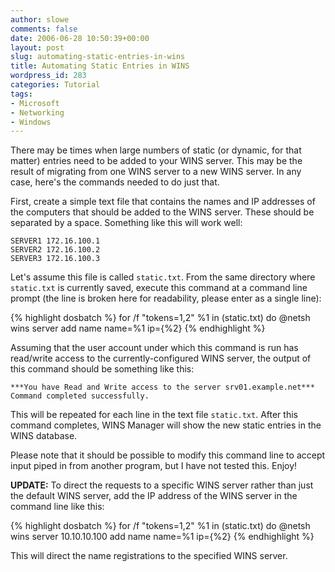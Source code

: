 ```yaml
---
author: slowe
comments: false
date: 2006-06-28 10:50:39+00:00
layout: post
slug: automating-static-entries-in-wins
title: Automating Static Entries in WINS
wordpress_id: 283
categories: Tutorial
tags:
- Microsoft
- Networking
- Windows
---
```


There may be times when large numbers of static (or dynamic, for that matter) entries need to be added to your WINS server. This may be the result of migrating from one WINS server to a new WINS server. In any case, here's the commands needed to do just that.

First, create a simple text file that contains the names and IP addresses of the computers that should be added to the WINS server. These should be separated by a space. Something like this will work well:

	SERVER1 172.16.100.1  
	SERVER2 172.16.100.2  
	SERVER3 172.16.100.3

Let's assume this file is called `static.txt`. From the same directory where `static.txt` is currently saved, execute this command at a command line prompt (the line is broken here for readability, please enter as a single line):

{% highlight dosbatch %}
for /f "tokens=1,2" %1 in (static.txt) do 
@netsh wins server add name name=%1 ip=\{\%2}
{% endhighlight %}

Assuming that the user account under which this command is run has read/write access to the currently-configured WINS server, the output of this command should be something like this:

	***You have Read and Write access to the server srv01.example.net***  
	Command completed successfully.

This will be repeated for each line in the text file `static.txt`. After this command completes, WINS Manager will show the new static entries in the WINS database.

Please note that it should be possible to modify this command line to accept input piped in from another program, but I have not tested this. Enjoy!

**UPDATE:** To direct the requests to a specific WINS server rather than just the default WINS server, add the IP address of the WINS server in the command line like this:

{% highlight dosbatch %}
for /f "tokens=1,2" %1 in (static.txt) do 
@netsh wins server 10.10.10.100 add name name=%1 ip=\{\%2}
{% endhighlight %}

This will direct the name registrations to the specified WINS server.
